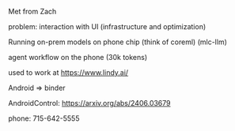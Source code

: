 Met from Zach

problem: interaction with UI (infrastructure and optimization)

Running on-prem models on phone chip (think of coreml) (mlc-llm)

agent workflow on the phone (30k tokens)

used to work at https://www.lindy.ai/

Android => binder

AndroidControl: https://arxiv.org/abs/2406.03679

phone: 715-642-5555